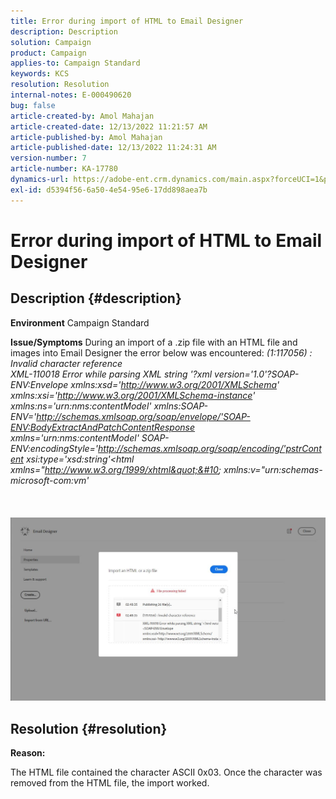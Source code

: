 ```yaml
---
title: Error during import of HTML to Email Designer
description: Description
solution: Campaign
product: Campaign
applies-to: Campaign Standard
keywords: KCS
resolution: Resolution
internal-notes: E-000490620
bug: false
article-created-by: Amol Mahajan
article-created-date: 12/13/2022 11:21:57 AM
article-published-by: Amol Mahajan
article-published-date: 12/13/2022 11:24:31 AM
version-number: 7
article-number: KA-17780
dynamics-url: https://adobe-ent.crm.dynamics.com/main.aspx?forceUCI=1&pagetype=entityrecord&etn=knowledgearticle&id=ec705a59-d87a-ed11-81ac-6045bd006239
exl-id: d5394f56-6a50-4e54-95e6-17dd898aea7b
---
```

# Error during import of HTML to Email Designer

## Description {#description}

<b>Environment</b>
Campaign Standard


<b>Issue/Symptoms</b>
During an import of a .zip file with an HTML file and images into Email Designer the error below was encountered:
*(1:117056) : Invalid character reference
<br>XML-110018 Error while parsing XML string '?xml version='1.0'?SOAP-ENV:Envelope xmlns:xsd='http://www.w3.org/2001/XMLSchema' xmlns:xsi='http://www.w3.org/2001/XMLSchema-instance' xmlns:ns='urn:nms:contentModel' xmlns:SOAP-ENV='http://schemas.xmlsoap.org/soap/envelope/'SOAP-ENV:BodyExtractAndPatchContentResponse xmlns='urn:nms:contentModel' SOAP-ENV:encodingStyle='http://schemas.xmlsoap.org/soap/encoding/'pstrContent xsi:type='xsd:string'&lt;html xmlns=&quot;http://www.w3.org/1999/xhtml&quot;&#10; xmlns:v=&quot;urn:schemas-microsoft-com:vm'*<br><br> <br><br>![](assets/___ed705a59-d87a-ed11-81ac-6045bd006239___.jpeg)<br>

## Resolution {#resolution}


<b>Reason:</b>

The HTML file contained the character ASCII 0x03. Once the character was removed from the HTML file, the import worked.

